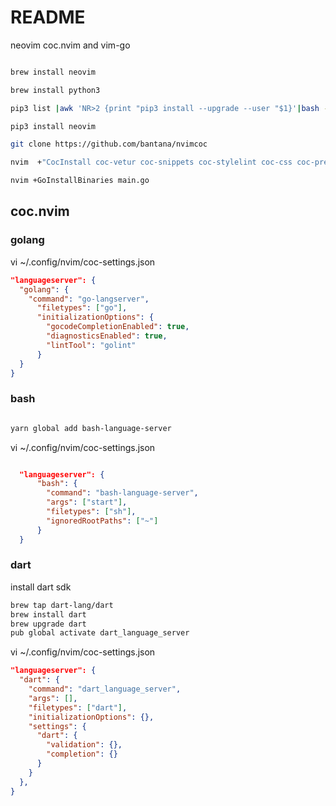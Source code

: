 # README

neovim coc.nvim and vim-go

```bash

brew install neovim

brew install python3

pip3 list |awk 'NR>2 {print "pip3 install --upgrade --user "$1}'|bash -

pip3 install neovim

git clone https://github.com/bantana/nvimcoc

nvim  +"CocInstall coc-vetur coc-snippets coc-stylelint coc-css coc-prettier coc-yaml coc-tslint coc-html coc-tsserver coc-eslint coc-emmet coc-json"

nvim +GoInstallBinaries main.go
```

## coc.nvim

### golang

vi ~/.config/nvim/coc-settings.json

```json
"languageserver": {
  "golang": {
    "command": "go-langserver",
      "filetypes": ["go"],
      "initializationOptions": {
        "gocodeCompletionEnabled": true,
        "diagnosticsEnabled": true,
        "lintTool": "golint"
      }
  }
}
```

### bash

```bash

yarn global add bash-language-server

```

vi ~/.config/nvim/coc-settings.json

```json

  "languageserver": {
      "bash": {
        "command": "bash-language-server",
        "args": ["start"],
        "filetypes": ["sh"],
        "ignoredRootPaths": ["~"]
      }
  }
```

### dart

install dart sdk

```bash
brew tap dart-lang/dart
brew install dart
brew upgrade dart
pub global activate dart_language_server

```

vi ~/.config/nvim/coc-settings.json

```json
"languageserver": {
  "dart": {
    "command": "dart_language_server",
    "args": [],
    "filetypes": ["dart"],
    "initializationOptions": {},
    "settings": {
      "dart": {
        "validation": {},
        "completion": {}
      }
    }
  },
}

```

